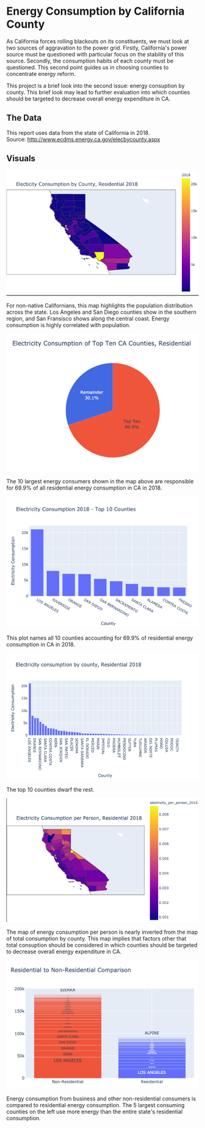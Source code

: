 # Energy Consumption by California County

As California forces rolling blackouts on its constituents, we must look at two sources of aggravation to the power grid. Firstly, California's power source must be questioned with particular focus on the stability of this source. Secondly, the consumption habits of each county must be questioned. This second point guides us in choosing counties to concentrate energy reform.

This project is a brief look into the second issue: energy consuption by county. This brief look may lead to further evaluation into which counties should be targeted to decrease overall energy expenditure in CA.

## The Data

This report uses data from the state of California in 2018.  
Source: http://www.ecdms.energy.ca.gov/elecbycounty.aspx  

## Visuals

![map total consumption](images/map_total_consumption.png)

For non-native Californians, this map highlights the population distribution across the state. Los Angeles and San Diego counties show in the southern region, and San Fransisco shows along the central coast. Energy consumption is highly correlated with population.

![top 10 pie](images/top_ten_pie.png)

The 10 largest energy consumers shown in the map above are responsible for 69.9% of all residential energy consumption in CA in 2018.

![top 10 bar](images/top_ten_bar.png)

This plot names all 10 counties accounting for 69.9% of residential energy consumption in CA in 2018.

![bar all](images/bar.png)

The top 10 counties dwarf the rest.

![map per person](images/map_per_person.png)

The map of energy consumption per person is nearly inverted from the map of total consumption by county. This map implies that factors other that total consuption should be considered in which counties should be targeted to decrease overall energy expenditure in CA.

![residential vs industry](images/residential_industry_comparison.png)

Energy consumption from business and other non-residential consumers is compared to residential energy consumption. The 5 largest consuming counties on the left use more energy than the entire state's residential consumption.